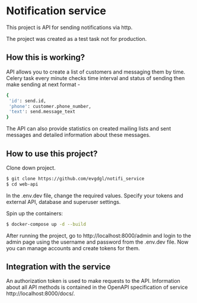 # Notification service

This project is API for sending notifications via http.

The project was created as a test task not for production.


## How this is working?

API allows you to create a list of customers and messaging them by time.
Celery task every minute checks time interval and status of sending then make sending at next format -

```sh
{
 'id': send.id,
 'phone': customer.phone_number,
 'text': send.message_text
}
```

The API can also provide statistics on created mailing lists and sent messages and detailed information about these messages.


## How to use this project?

Clone down project.

```sh
$ git clone https://github.com/evgdgl/notifi_service
$ cd web-api
```

In the .env.dev file, change the required values. Specify your tokens and external API, database and superuser settings.

Spin up the containers:

```sh
$ docker-compose up -d --build
```
After running the project, go to http://localhost:8000/admin and login to the admin page using the username and password from the .env.dev file. Now you can manage accounts and create tokens for them.

## Integration with the service

An authorization token is used to make requests to the API. Information about all API methods is contained in the OpenAPI specification of service http://localhost:8000/docs/.
